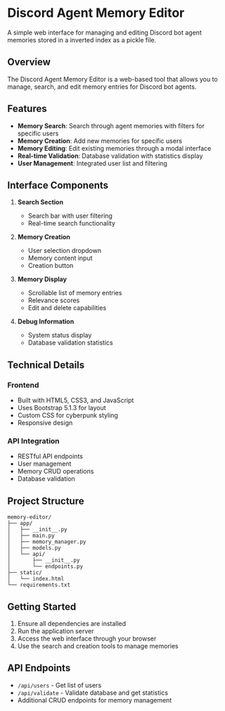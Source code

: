 # Discord Agent Memory Editor

A simple web interface for managing and editing Discord bot agent memories stored in a inverted index as a pickle file.

## Overview

The Discord Agent Memory Editor is a web-based tool that allows you to manage, search, and edit memory entries for Discord bot agents. 

## Features

- **Memory Search**: Search through agent memories with filters for specific users
- **Memory Creation**: Add new memories for specific users
- **Memory Editing**: Edit existing memories through a modal interface
- **Real-time Validation**: Database validation with statistics display
- **User Management**: Integrated user list and filtering

## Interface Components

1. **Search Section**
   - Search bar with user filtering
   - Real-time search functionality

2. **Memory Creation**
   - User selection dropdown
   - Memory content input
   - Creation button

3. **Memory Display**
   - Scrollable list of memory entries
   - Relevance scores
   - Edit and delete capabilities

4. **Debug Information**
   - System status display
   - Database validation statistics

## Technical Details

### Frontend
- Built with HTML5, CSS3, and JavaScript
- Uses Bootstrap 5.1.3 for layout
- Custom CSS for cyberpunk styling
- Responsive design

### API Integration
- RESTful API endpoints
- User management
- Memory CRUD operations
- Database validation

## Project Structure
```
memory-editor/
├── app/
│   ├── __init__.py
│   ├── main.py
│   ├── memory_manager.py
│   ├── models.py
│   └── api/
│       ├── __init__.py
│       └── endpoints.py
├── static/
│   └── index.html
└── requirements.txt
```

## Getting Started

1. Ensure all dependencies are installed
2. Run the application server
3. Access the web interface through your browser
4. Use the search and creation tools to manage memories

## API Endpoints

- `/api/users` - Get list of users
- `/api/validate` - Validate database and get statistics
- Additional CRUD endpoints for memory management
